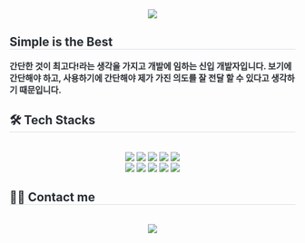 <div align= "center">
    <img src="https://capsule-render.vercel.app/api?type=waving&color=79a7f1&height=180&text=Simple%20is%20the%20Best&animation=&fontColor=ffffff&fontSize=60" />
    </div>
    <div style="text-align: left;"> 
    <h2 style="border-bottom: 1px solid #d8dee4; color: #282d33;"> Simple is the Best </h2>  
    <div style="font-weight: 700; font-size: 15px; text-align: left; color: #282d33;"> 간단한 것이 최고다!라는 생각을 가지고 개발에 임하는 신입 개발자입니다. </li> 보기에 간단해야 하고, 사용하기에 간단해야 제가 가진 의도를 잘 전달 할 수 있다고 생각하기 때문입니다. </div> 
    </div>
    <div style="text-align: left;">
    <h2 style="border-bottom: 1px solid #d8dee4; color: #282d33;"> 🛠️ Tech Stacks </h2> <br> 
    <div  align= "center"> <img src="https://img.shields.io/badge/Java-007396?style=for-the-badge&logo=Java&logoColor=white">
          <img src="https://img.shields.io/badge/Spring-6DB33F?style=for-the-badge&logo=Spring&logoColor=white">
          <img src="https://img.shields.io/badge/Oracle-F80000?style=for-the-badge&logo=Oracle&logoColor=white">
          <img src="https://img.shields.io/badge/Apache Tomcat-F8DC75?style=for-the-badge&logo=Apache Tomcat&logoColor=white">
          <img src="https://img.shields.io/badge/Bootstrap-7952B3?style=for-the-badge&logo=Bootstrap&logoColor=white">
          <br/><img src="https://img.shields.io/badge/CSS3-1572B6?style=for-the-badge&logo=CSS3&logoColor=white">
          <img src="https://img.shields.io/badge/HTML5-E34F26?style=for-the-badge&logo=HTML5&logoColor=white">
          <img src="https://img.shields.io/badge/MySQL-4479A1?style=for-the-badge&logo=MySQL&logoColor=white">
          <img src="https://img.shields.io/badge/Github-181717?style=for-the-badge&logo=Github&logoColor=white">
          <img src="https://img.shields.io/badge/Discord-5865F2?style=for-the-badge&logo=Discord&logoColor=white">
          <br/></div>
    </div>
    <div style="text-align: left;">
    <h2 style="border-bottom: 1px solid #d8dee4; color: #282d33;"> 🧑‍💻 Contact me </h2> <br> 
    <div align= "center"> <a href=mailto:jsw6542@gmail.com> <img src="https://img.shields.io/badge/Gmail-EA4335?style=for-the-badge&logo=Gmail&logoColor=white&link=mailto:jsw6542@gmail.com"> </a>
          </div>  <br> 
    <div align= "center">  </div> 
    </div>
    
